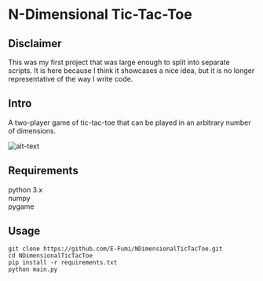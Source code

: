 # N-Dimensional Tic-Tac-Toe

## Disclaimer

This was my first project that was large enough to split into separate scripts.
It is here because I think it showcases a nice idea, but it is no longer representative of the way I write code.

## Intro
A two-player game of tic-tac-toe that can be played in an arbitrary number of dimensions.

![alt-text](./ndttt.gif)

## Requirements

python 3.x <br/>
numpy<br/>
pygame

## Usage

`git clone https://github.com/E-Fumi/NDimensionalTicTacToe.git`<br/>
`cd NDimensionalTicTacToe`<br/>
`pip install -r requirements.txt`<br/>
`python main.py`
